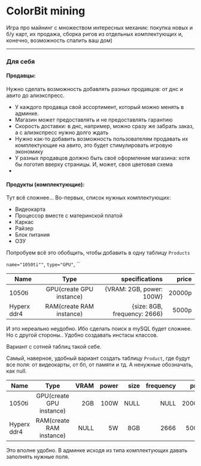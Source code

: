 # ColorBit mining

Игра про майнинг с множеством интересных механик: покупка новых и б/у карт, их продажа, сборка ригов из отдельных комплектующих и, конечно, возможность спалить ваш дом)

----
### Для себя
#### Продавцы:
Нужно сделать возможность добавлять разных продавцов: от днс и авито до алиэкспресс.
- У каждого продавца свой ассортимент, который можно менять в админке.
- Магазин может предоставлять и не предоставлять гарантию
- Скорость доставки: в днс, например, можно сразу же забрать заказ, а с алиэкспресс нужно долго ждать
- Нужно как-то добавить возможность пользователям продавать их комплектующие на авито, это будет стимулировать игровую экономику
- У разных продавцов должно быть своё оформление магазина: хотя бы логотип вверху страницы. И, может, своя цветовая схема
- 

#### Продукты (комплектующие):
Тут всё сложнее...
Во-первых, список нужных комплектующих:
- Видеокарта
- Процессор вместе с материнской платой
- Каркас
- Райзер
- Блок питания
- ОЗУ

Попробуем всё это обобщить, чтобы добавить в одну таблицу `Products`

`name="1050ti""`, `type="GPU"`, ``

| Name          | Type                        | specifications               | price  |
| ------------- |:---------------------------:| ----------------------------:| ------:|
| 1050ti        | GPU(create GPU instance)    | {VRAM: 2GB, power: 100W}     | 20000р |
| Hyperx ddr4   | RAM(create RAM instance)    | {size: 8GB, frequency: 2666} | 5000р  |

И это нереально неудобно. Ибо сделать поиск в mySQL будет сложнее. Но с другой стороны.. Удобно создавать инстасы классов.

Вариант с сотней таблиц такой себе.

Самый, наверное, удобный вариант создать таблицу `Product`, где будут все поля: от видеокарты, от бп, от памяти и тд.
А ненужные обозначать, как null.

| Name          | Type                        | VRAM | power | size | frequency | price  |
| ------------- |:---------------------------:| ----:| -----:| ----:| ---------:| ------:|
| 1050ti        | GPU(create GPU instance)    | 2GB  | 100W  | NULL | NULL      | 20000р |
| Hyperx ddr4   | RAM(create RAM instance)    | NULL | 5W    | 8GB  | 2666      | 5000р  |

Это вполне удобно. В админке исходя из типа комплектующих давать заполнять нужные поля.


